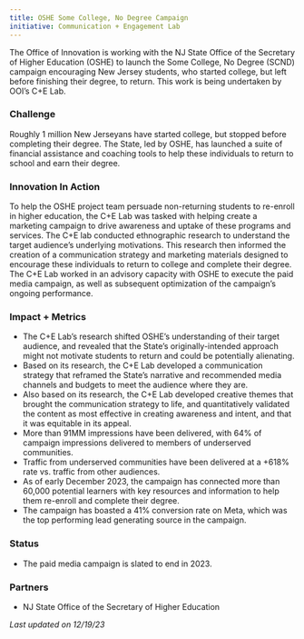 ```yaml
---
title: OSHE Some College, No Degree Campaign
initiative: Communication + Engagement Lab
---
```


The Office of Innovation is working with the NJ State Office of the Secretary of Higher Education (OSHE) to launch the Some College, No Degree (SCND) campaign encouraging New Jersey students, who started college, but left before finishing their degree, to return. This work is being undertaken by OOI’s C+E Lab. 

### Challenge
Roughly 1 million New Jerseyans have started college, but stopped before completing their degree. The State, led by OSHE, has launched a suite of financial assistance and coaching tools to help these individuals to return to school and earn their degree.

### Innovation In Action
To help the OSHE project team persuade non-returning students to re-enroll in higher education, the C+E Lab was tasked with helping create a marketing campaign to drive awareness and uptake of these programs and services. The C+E lab conducted ethnographic research to understand the target audience’s underlying motivations. This research then informed the creation of a communication strategy and marketing materials designed to encourage these individuals to return to college and complete their degree. The C+E Lab worked in an advisory capacity with OSHE to execute the paid media campaign, as well as subsequent optimization of the campaign’s ongoing performance.

### Impact + Metrics

-   The C+E Lab’s research shifted OSHE’s understanding of their target audience, and revealed that the State’s originally-intended approach might not motivate students to return and could be potentially alienating.
-   Based on its research, the C+E Lab developed a communication strategy that reframed the State’s narrative and recommended media channels and budgets to meet the audience where they are.
-   Also based on its research, the C+E Lab developed creative themes that brought the communication strategy to life, and quantitatively validated the content as most effective in creating awareness and intent, and that it was equitable in its appeal.
-   More than 91MM impressions have been delivered, with 64% of campaign impressions delivered to members of underserved communities.
-   Traffic from underserved communities have been delivered at a +618% rate vs. traffic from other audiences.
-   As of early December 2023, the campaign has connected more than 60,000 potential learners with key resources and information to help them re-enroll and complete their degree.
-   The campaign has boasted a 41% conversion rate on Meta, which was the top performing lead generating source in the campaign.

### Status

-   The paid media campaign is slated to end in 2023. 

### Partners

-   NJ State Office of the Secretary of Higher Education

*Last updated on 12/19/23*